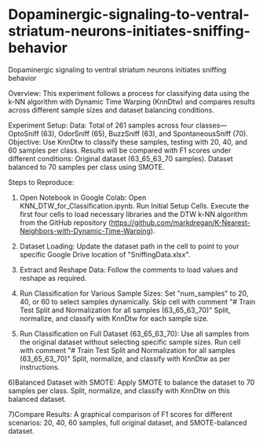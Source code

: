 # Dopaminergic-signaling-to-ventral-striatum-neurons-initiates-sniffing-behavior
Dopaminergic signaling to ventral striatum neurons initiates sniffing behavior

Overview:
This experiment follows a process for classifying data using the k-NN algorithm with Dynamic Time Warping (KnnDtw) and compares results across different sample sizes and dataset balancing conditions.

Experiment Setup:
Data: Total of 261 samples across four classes—OptoSniff (63), OdorSniff (65), BuzzSniff (63), and SpontaneousSniff (70).
Objective: Use KnnDtw to classify these samples, testing with 20, 40, and 60 samples per class. Results will be compared with F1 scores under different conditions:
Original dataset (63_65_63_70 samples).
Dataset balanced to 70 samples per class using SMOTE.

Steps to Reproduce:
1) Open Notebook in Google Colab:
Open KNN_DTW_for_Classification.ipynb.
Run Initial Setup Cells.
Execute the first four cells to load necessary libraries and the DTW k-NN algorithm from the GitHub repository (https://github.com/markdregan/K-Nearest-Neighbors-with-Dynamic-Time-Warping).

2) Dataset Loading:
Update the dataset path in the cell to point to your specific Google Drive location of "SniffingData.xlsx".

3) Extract and Reshape Data:
Follow the comments to load values and reshape as required.

4) Run Classification for Various Sample Sizes:
Set "num_samples" to 20, 40, or 60 to select samples dynamically.
Skip cell with comment "# Train Test Split and Normalization for all samples (63_65_63_70)"
Split, normalize, and classify with KnnDtw for each sample size.

5) Run Classification on Full Dataset (63_65_63_70):
Use all samples from the original dataset without selecting specific sample sizes.
Run cell with comment "# Train Test Split and Normalization for all samples (63_65_63_70)"
Split, normalize, and classify with KnnDtw as per instructions.

6)Balanced Dataset with SMOTE:
Apply SMOTE to balance the dataset to 70 samples per class.
Split, normalize, and classify with KnnDtw on this balanced dataset.

7)Compare Results:
A graphical comparison of F1 scores for different scenarios: 20, 40, 60 samples, full original dataset, and SMOTE-balanced dataset.
